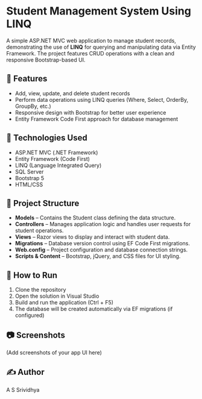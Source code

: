 # Student Management System Using LINQ

A simple ASP.NET MVC web application to manage student records, demonstrating the use of **LINQ** for querying and manipulating data via Entity Framework. The project features CRUD operations with a clean and responsive Bootstrap-based UI.

## 🔧 Features

- Add, view, update, and delete student records
- Perform data operations using LINQ queries (Where, Select, OrderBy, GroupBy, etc.)
- Responsive design with Bootstrap for better user experience
- Entity Framework Code First approach for database management

## 🧱 Technologies Used

- ASP.NET MVC (.NET Framework)
- Entity Framework (Code First)
- LINQ (Language Integrated Query)
- SQL Server
- Bootstrap 5
- HTML/CSS

## 📁 Project Structure

- **Models** – Contains the Student class defining the data structure.
- **Controllers** – Manages application logic and handles user requests for student operations.
- **Views** – Razor views to display and interact with student data.
- **Migrations** – Database version control using EF Code First migrations.
- **Web.config** – Project configuration and database connection strings.
- **Scripts & Content** – Bootstrap, jQuery, and CSS files for UI styling.

## 🚀 How to Run

1. Clone the repository  
2. Open the solution in Visual Studio  
3. Build and run the application (Ctrl + F5)  
4. The database will be created automatically via EF migrations (if configured)

## 📷 Screenshots

(Add screenshots of your app UI here)

## ✍️ Author

A S Srividhya

